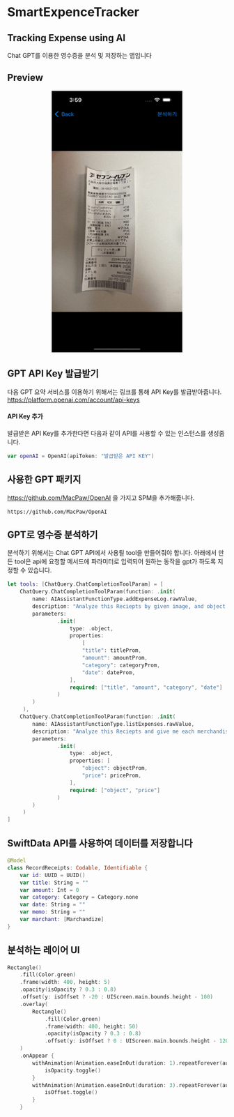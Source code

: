 # SmartExpenceTracker
## Tracking Expense using AI
Chat GPT를 이용한 영수증을 분석 및 저장하는 앱입니다

## Preview
<div align="center">
  <img src="ImageAsset/AnalyzedView.gif" width="300" height="600"/>
</div>

## GPT API Key 발급받기
다음 GPT 요약 서비스를 이용하기 위해서는 링크를 통해 API Key를 발급받아줍니다. https://platform.openai.com/account/api-keys

#### API Key 추가
발급받은 API Key를 추가한다면 다음과 같이 API를 사용할 수 있는 인스턴스를 생성줍니다.

```swift
var openAI = OpenAI(apiToken: "발급받은 API KEY")
```


## 사용한 GPT 패키지
https://github.com/MacPaw/OpenAI 을 가지고 SPM을 추가해줍니다.
```
https://github.com/MacPaw/OpenAI
```

## GPT로 영수증 분석하기

분석하기 위해서는 Chat GPT API에서 사용될 tool을 만들어줘야 합니다.
아래에서 만든 tool은 api에 요청할 메서드에 파라미터로 입력되어 원하는 동작을 gpt가 하도록 지정할 수 있습니다.
```swift
let tools: [ChatQuery.ChatCompletionToolParam] = [
    ChatQuery.ChatCompletionToolParam(function: .init(
        name: AIAssistantFunctionType.addExpenseLog.rawValue,
        description: "Analyze this Reciepts by given image, and object and prices have to be value of marchant",
        parameters:
                .init(
                    type: .object,
                    properties:
                        [
                        "title": titleProm,
                        "amount": amountProm,
                        "category": categoryProm,
                        "date": dateProm,
                    ],
                    required: ["title", "amount", "category", "date"]
                )
        )
     ),
    ChatQuery.ChatCompletionToolParam(function: .init(
        name: AIAssistantFunctionType.listExpenses.rawValue,
        description: "Analyze this Reciepts and give me each merchandise info by given image",
        parameters:
                .init(
                    type: .object,
                    properties: [
                        "object": objectProm,
                        "price": priceProm,
                    ],
                    required: ["object", "price"]
                )
        )
     )
]
```

## SwiftData API를 사용하여 데이터를 저장합니다

```swift
@Model
class RecordReceipts: Codable, Identifiable {
    var id: UUID = UUID()
    var title: String = ""
    var amount: Int = 0
    var category: Category = Category.none
    var date: String = ""
    var memo: String = ""
    var marchant: [Marchandize]
}
```


## 분석하는 레이어 UI
```swift
Rectangle()
    .fill(Color.green)
    .frame(width: 400, height: 5)
    .opacity(isOpacity ? 0.3 : 0.8)
    .offset(y: isOffset ? -20 : UIScreen.main.bounds.height - 100)
    .overlay(
        Rectangle()
            .fill(Color.green)
            .frame(width: 400, height: 50)
            .opacity(isOpacity ? 0.3 : 0.8)
            .offset(y: isOffset ? 0 : UIScreen.main.bounds.height - 120)
    )
    .onAppear {
        withAnimation(Animation.easeInOut(duration: 1).repeatForever(autoreverses: true)) {
            isOpacity.toggle()
        }
        withAnimation(Animation.easeInOut(duration: 3).repeatForever(autoreverses: true)) {
            isOffset.toggle()
        }
    }
```
